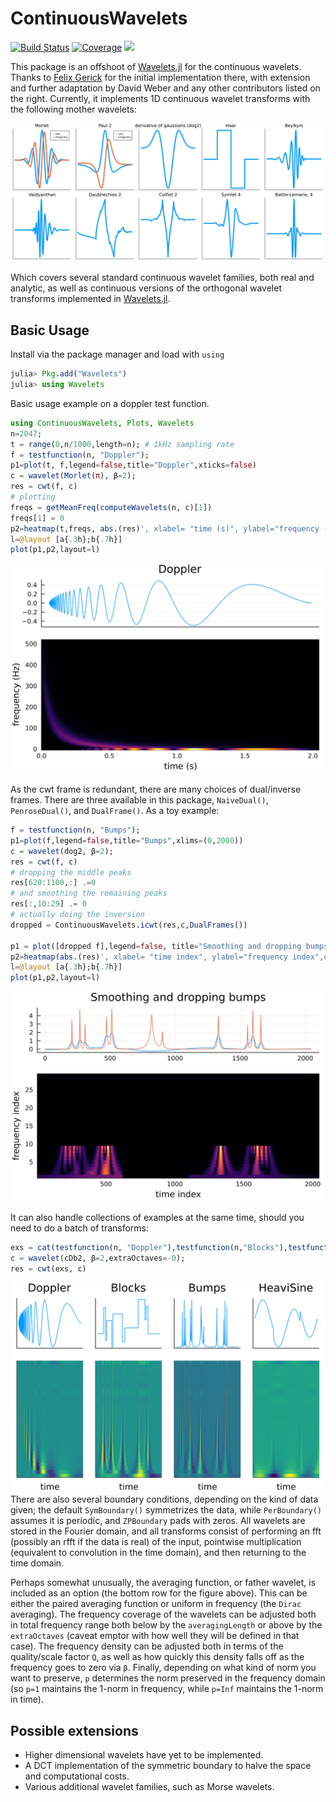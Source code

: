 # ContinuousWavelets

[![Build Status](https://travis-ci.com/dsweber2/ContinuousWavelets.jl.svg?branch=master)](https://travis-ci.com/dsweber2/ContinuousWavelets.jl)
[![Coverage](https://codecov.io/gh/dsweber2/ContinuousWavelets.jl/branch/master/graph/badge.svg)](https://codecov.io/gh/dsweber2/ContinuousWavelets.jl)
[![](https://img.shields.io/badge/docs-dev-blue.svg)](https://dsweber2.github.io/ContinuousWavelets.jl/dev/)

This package is an offshoot of [Wavelets.jl](https://github.com/JuliaDSP/Wavelets.jl) for the continuous wavelets.
Thanks to [Felix Gerick](https://github.com/fgerick) for the initial implementation there, with extension and further adaptation by David Weber and any other contributors listed on the right.
Currently, it implements 1D continuous wavelet transforms with the following mother wavelets:

![Mothers](docs/mothers.svg)

Which covers several standard continuous wavelet families, both real and analytic, as well as continuous versions of the orthogonal wavelet transforms implemented in [Wavelets.jl](https://github.com/JuliaDSP/Wavelets.jl).

Basic Usage
---------
Install via the package manager and load with `using`

```julia
julia> Pkg.add("Wavelets")
julia> using Wavelets
```

Basic usage example on a doppler test function. 
```julia
using ContinuousWavelets, Plots, Wavelets
n=2047;
t = range(0,n/1000,length=n); # 1kHz sampling rate
f = testfunction(n, "Doppler");
p1=plot(t, f,legend=false,title="Doppler",xticks=false)
c = wavelet(Morlet(π), β=2);
res = cwt(f, c)
# plotting
freqs = getMeanFreq(computeWavelets(n, c)[1])
freqs[1] = 0
p2=heatmap(t,freqs, abs.(res)', xlabel= "time (s)", ylabel="frequency (Hz)",colorbar=false)
l=@layout [a{.3h};b{.7h}]
plot(p1,p2,layout=l)
```
![Doppler](/docs/doppler.svg)

As the cwt frame is redundant, there are many choices of dual/inverse frames. There are three available in this package, `NaiveDual()`, `PenroseDual()`, and `DualFrame()`. As a toy example:

``` julia
f = testfunction(n, "Bumps");
p1=plot(f,legend=false,title="Bumps",xlims=(0,2000))
c = wavelet(dog2, β=2);
res = cwt(f, c)
# dropping the middle peaks
res[620:1100,:] .=0
# and smoothing the remaining peaks
res[:,10:29] .= 0
# actually doing the inversion
dropped = ContinuousWavelets.icwt(res,c,DualFrames())

p1 = plot([dropped f],legend=false, title="Smoothing and dropping bumps")
p2=heatmap(abs.(res)', xlabel= "time index", ylabel="frequency index",colorbar=false)
l=@layout [a{.3h};b{.7h}]
plot(p1,p2,layout=l)
```
![Bumps](/docs/bumps.svg)

It can also handle collections of examples at the same time, should you need to do a batch of transforms:
``` julia
exs = cat(testfunction(n, "Doppler"),testfunction(n,"Blocks"),testfunction(n,"Bumps"),testfunction(n,"HeaviSine"),dims=2)
c = wavelet(cDb2, β=2,extraOctaves=-0);
res = cwt(exs, c)
```
![parallel transforms](/docs/multiEx.svg)
There are also several boundary conditions, depending on the kind of data given; the default `SymBoundary()` symmetrizes the data, while `PerBoundary()` assumes it is periodic, and `ZPBoundary` pads with zeros.
All wavelets are stored in the Fourier domain, and all transforms consist of performing an fft (possibly an rfft if the data is real) of the input, pointwise multiplication (equivalent to convolution in the time domain), and then returning to the time domain.

Perhaps somewhat unusually, the averaging function, or father wavelet, is included as an option (the bottom row for the figure above). This can be either the paired averaging function or uniform in frequency (the `Dirac` averaging). The frequency coverage of the wavelets can be adjusted both in total frequency range both below by the `averagingLength` or above by the `extraOctaves` (caveat emptor with how well they will be defined in that case). The frequency density can be adjusted both in terms of the quality/scale factor `Q`, as well as how quickly this density falls off as the frequency goes to zero via `β`. Finally, depending on what kind of norm you want to preserve, `p` determines the norm preserved in the frequency domain (so `p=1` maintains the 1-norm in frequency, while `p=Inf` maintains the 1-norm in time).

Possible extensions
------------
- Higher dimensional wavelets have yet to be implemented.
- A DCT implementation of the symmetric boundary to halve the space and computational costs.
- Various additional wavelet families, such as Morse wavelets.
